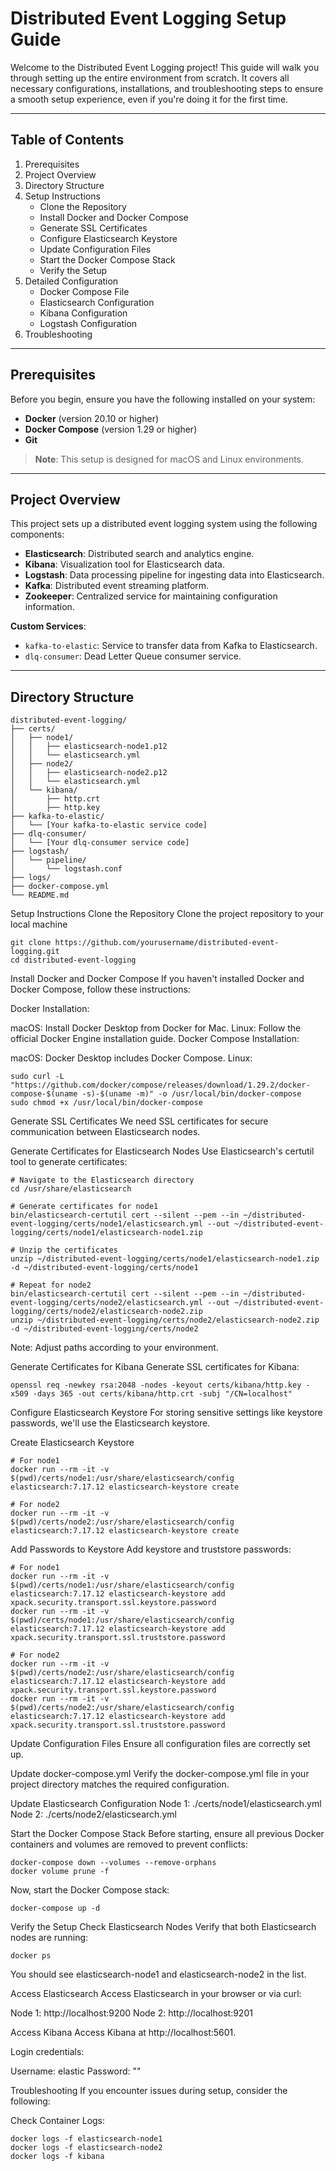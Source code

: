# Distributed Event Logging Setup Guide

Welcome to the Distributed Event Logging project! This guide will walk you through setting up the entire environment from scratch. It covers all necessary configurations, installations, and troubleshooting steps to ensure a smooth setup experience, even if you're doing it for the first time.

---

## Table of Contents

1. Prerequisites
2. Project Overview
3. Directory Structure
4. Setup Instructions
   - Clone the Repository
   - Install Docker and Docker Compose
   - Generate SSL Certificates
   - Configure Elasticsearch Keystore
   - Update Configuration Files
   - Start the Docker Compose Stack
   - Verify the Setup
5. Detailed Configuration
   - Docker Compose File
   - Elasticsearch Configuration
   - Kibana Configuration
   - Logstash Configuration
6. Troubleshooting

---

## Prerequisites

Before you begin, ensure you have the following installed on your system:

- **Docker** (version 20.10 or higher)
- **Docker Compose** (version 1.29 or higher)
- **Git**

> **Note**: This setup is designed for macOS and Linux environments.

---

## Project Overview

This project sets up a distributed event logging system using the following components:

- **Elasticsearch**: Distributed search and analytics engine.
- **Kibana**: Visualization tool for Elasticsearch data.
- **Logstash**: Data processing pipeline for ingesting data into Elasticsearch.
- **Kafka**: Distributed event streaming platform.
- **Zookeeper**: Centralized service for maintaining configuration information.

**Custom Services**:
- `kafka-to-elastic`: Service to transfer data from Kafka to Elasticsearch.
- `dlq-consumer`: Dead Letter Queue consumer service.

---

## Directory Structure

```plaintext
distributed-event-logging/
├── certs/
│   ├── node1/
│   │   ├── elasticsearch-node1.p12
│   │   └── elasticsearch.yml
│   ├── node2/
│   │   ├── elasticsearch-node2.p12
│   │   └── elasticsearch.yml
│   └── kibana/
│       ├── http.crt
│       ├── http.key
├── kafka-to-elastic/
│   └── [Your kafka-to-elastic service code]
├── dlq-consumer/
│   └── [Your dlq-consumer service code]
├── logstash/
│   └── pipeline/
│       └── logstash.conf
├── logs/
├── docker-compose.yml
└── README.md
```

Setup Instructions
Clone the Repository
Clone the project repository to your local machine
```plaintext
git clone https://github.com/yourusername/distributed-event-logging.git
cd distributed-event-logging
```

Install Docker and Docker Compose
If you haven't installed Docker and Docker Compose, follow these instructions:

Docker Installation:

macOS: Install Docker Desktop from Docker for Mac.
Linux: Follow the official Docker Engine installation guide.
Docker Compose Installation:

macOS: Docker Desktop includes Docker Compose.
Linux:

```plaintext
sudo curl -L "https://github.com/docker/compose/releases/download/1.29.2/docker-compose-$(uname -s)-$(uname -m)" -o /usr/local/bin/docker-compose
sudo chmod +x /usr/local/bin/docker-compose
```

Generate SSL Certificates
We need SSL certificates for secure communication between Elasticsearch nodes.

Generate Certificates for Elasticsearch Nodes
Use Elasticsearch's certutil tool to generate certificates:
```plaintext
# Navigate to the Elasticsearch directory
cd /usr/share/elasticsearch

# Generate certificates for node1
bin/elasticsearch-certutil cert --silent --pem --in ~/distributed-event-logging/certs/node1/elasticsearch.yml --out ~/distributed-event-logging/certs/node1/elasticsearch-node1.zip

# Unzip the certificates
unzip ~/distributed-event-logging/certs/node1/elasticsearch-node1.zip -d ~/distributed-event-logging/certs/node1

# Repeat for node2
bin/elasticsearch-certutil cert --silent --pem --in ~/distributed-event-logging/certs/node2/elasticsearch.yml --out ~/distributed-event-logging/certs/node2/elasticsearch-node2.zip
unzip ~/distributed-event-logging/certs/node2/elasticsearch-node2.zip -d ~/distributed-event-logging/certs/node2
```

Note: Adjust paths according to your environment.

Generate Certificates for Kibana
Generate SSL certificates for Kibana:
```plaintext
openssl req -newkey rsa:2048 -nodes -keyout certs/kibana/http.key -x509 -days 365 -out certs/kibana/http.crt -subj "/CN=localhost"
```

Configure Elasticsearch Keystore
For storing sensitive settings like keystore passwords, we'll use the Elasticsearch keystore.

Create Elasticsearch Keystore
```plaintext
# For node1
docker run --rm -it -v $(pwd)/certs/node1:/usr/share/elasticsearch/config elasticsearch:7.17.12 elasticsearch-keystore create

# For node2
docker run --rm -it -v $(pwd)/certs/node2:/usr/share/elasticsearch/config elasticsearch:7.17.12 elasticsearch-keystore create
```

Add Passwords to Keystore
Add keystore and truststore passwords:

```plaintext
# For node1
docker run --rm -it -v $(pwd)/certs/node1:/usr/share/elasticsearch/config elasticsearch:7.17.12 elasticsearch-keystore add xpack.security.transport.ssl.keystore.password
docker run --rm -it -v $(pwd)/certs/node1:/usr/share/elasticsearch/config elasticsearch:7.17.12 elasticsearch-keystore add xpack.security.transport.ssl.truststore.password

# For node2
docker run --rm -it -v $(pwd)/certs/node2:/usr/share/elasticsearch/config elasticsearch:7.17.12 elasticsearch-keystore add xpack.security.transport.ssl.keystore.password
docker run --rm -it -v $(pwd)/certs/node2:/usr/share/elasticsearch/config elasticsearch:7.17.12 elasticsearch-keystore add xpack.security.transport.ssl.truststore.password
```

Update Configuration Files
Ensure all configuration files are correctly set up.

Update docker-compose.yml
Verify the docker-compose.yml file in your project directory matches the required configuration.

Update Elasticsearch Configuration
Node 1: ./certs/node1/elasticsearch.yml
Node 2: ./certs/node2/elasticsearch.yml

Start the Docker Compose Stack
Before starting, ensure all previous Docker containers and volumes are removed to prevent conflicts:
```plaintext
docker-compose down --volumes --remove-orphans
docker volume prune -f
```

Now, start the Docker Compose stack:
```plaintext
docker-compose up -d
```

Verify the Setup
Check Elasticsearch Nodes
Verify that both Elasticsearch nodes are running: 
```plaintext
docker ps
```

You should see elasticsearch-node1 and elasticsearch-node2 in the list.

Access Elasticsearch
Access Elasticsearch in your browser or via curl:

Node 1: http://localhost:9200
Node 2: http://localhost:9201

Access Kibana
Access Kibana at http://localhost:5601.

Login credentials:

Username: elastic
Password: ""

Troubleshooting
If you encounter issues during setup, consider the following:

Check Container Logs:
```plaintext
docker logs -f elasticsearch-node1
docker logs -f elasticsearch-node2
docker logs -f kibana
```

